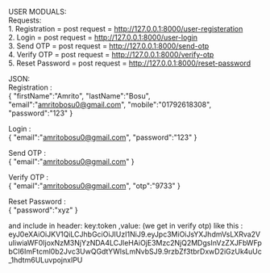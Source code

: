USER MODUALS: </br>
Requests: </br>
    1. Registration = post request = http://127.0.0.1:8000/user-registeration </br>
    2. Login = post request = http://127.0.0.1:8000/user-login </br>
    3. Send OTP = post request = http://127.0.0.1:8000/send-otp </br>
    4. Verify OTP = post request = http://127.0.0.1:8000/verify-otp </br>
    5. Reset Password = post request = http://127.0.0.1:8000/reset-password </br>

JSON: </br>
Registration :  </br>
{
    "firstName":"Amrito",
    "lastName":"Bosu",
    "email":"amritobosu0@gmail.com",
    "mobile":"01792618308",
    "password":"123"
}

Login :  </br>
{
    "email":"amritobosu0@gmail.com",
    "password":"123"
}

Send OTP : </br>
{
    "email":"amritobosu0@gmail.com"
}

Verify OTP : </br>
{
   "email":"amritobosu0@gmail.com",
   "otp":"9733"
}

Reset Password : </br>
{
    "password":"xyz"
}

and include in header: key:token ,value: (we get in verify otp) like this : eyJ0eXAiOiJKV1QiLCJhbGciOiJIUzI1NiJ9.eyJpc3MiOiJsYXJhdmVsLXRva2VuIiwiaWF0IjoxNzM3NjYzNDA4LCJleHAiOjE3Mzc2NjQ2MDgsInVzZXJFbWFpbCI6ImFtcml0b2Jvc3UwQGdtYWlsLmNvbSJ9.9rzbZf3tbrDxwD2iGzUk4uUc_1hdtm6ULuvpojnxIPU

